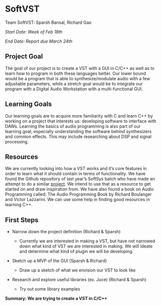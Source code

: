# SoftVST

Team SoftVST: Sparsh Bansal, Richard Gao

_Start Date: Week of Feb 18th_

_End Date: Report due March 24th_

## Project Goal

The goal of our project is to create a VST with a GUI in C/C++ as well as to learn how to program in both these languages better. Our lower bound would be a program that is able to synthesize/modulate audio with a few adjustable parameters, while a stretch goal would be to integrate our program with a Digital Audio Workstation with a multi-functional GUI. 

## Learning Goals

Our learning goals are to acquire more familiarity with C and learn C++ by working on a project that interests us: developing software to interface with DAWs. Learning the basics of audio programming is also part of our learning goal, especially understanding the software behind synthesizers and common effects. This may include researching about DSP and signal processing.

## Resources

We are currently looking into how a VST works and it’s core features in order to learn what it should contain in terms of functionality. We have found the Github repository of last year’s SoftSys batch who have made an attempt to do a similar [project](https://github.com/DuncanDHall/SoftSysCynthesis). We intend to use that as a resource to get started on and draw inspiration from. We have also found a book on Audio Programming called: The Audio Programming Book by Richard Boulanger and Victor Lazzarini. We can use some help in finding good resources in learning C++.

## First Steps

* Narrow down the project definition (Richard & Sparsh)
  * Currently we are interested in making a VST, but have not narrowed down what kind of VST we are interested in making. We     will ideate and determine what kind of plugin we will be developing.

* Sketch up a MVP of the GUI (Sparsh & Richard)
  * Draw up a sketch of what we envision our VST to look like

* Research and explore useful libraries (ex. Juce) (Richard & Sparsh)
  * Try out some library examples


**Summary: We are trying to create a VST in C/C++**
